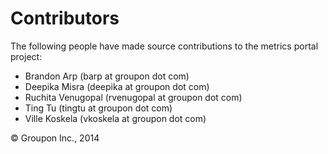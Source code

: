 Contributors
============

The following people have made source contributions to the metrics portal project:

* Brandon Arp (barp at groupon dot com)
* Deepika Misra (deepika at groupon dot com)
* Ruchita Venugopal (rvenugopal at groupon dot com)
* Ting Tu (tingtu at groupon dot com)
* Ville Koskela (vkoskela at groupon dot com)

&copy; Groupon Inc., 2014
